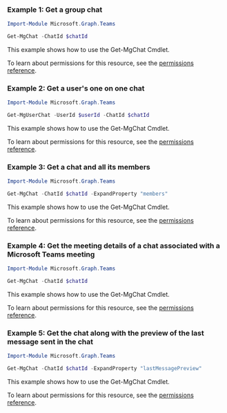 ### Example 1: Get a group chat

```powershellImport-Module Microsoft.Graph.Teams

Get-MgChat -ChatId $chatId
```
This example shows how to use the Get-MgChat Cmdlet.
To learn about permissions for this resource, see the [permissions reference](/graph/permissions-reference).

### Example 2: Get a user's one on one chat

```powershellImport-Module Microsoft.Graph.Teams

Get-MgUserChat -UserId $userId -ChatId $chatId
```
This example shows how to use the Get-MgChat Cmdlet.
To learn about permissions for this resource, see the [permissions reference](/graph/permissions-reference).

### Example 3: Get a chat and all its members

```powershellImport-Module Microsoft.Graph.Teams

Get-MgChat -ChatId $chatId -ExpandProperty "members"
```
This example shows how to use the Get-MgChat Cmdlet.
To learn about permissions for this resource, see the [permissions reference](/graph/permissions-reference).

### Example 4: Get the meeting details of a chat associated with a Microsoft Teams meeting

```powershellImport-Module Microsoft.Graph.Teams

Get-MgChat -ChatId $chatId
```
This example shows how to use the Get-MgChat Cmdlet.
To learn about permissions for this resource, see the [permissions reference](/graph/permissions-reference).

### Example 5: Get the chat along with the preview of the last message sent in the chat

```powershellImport-Module Microsoft.Graph.Teams

Get-MgChat -ChatId $chatId -ExpandProperty "lastMessagePreview"
```
This example shows how to use the Get-MgChat Cmdlet.
To learn about permissions for this resource, see the [permissions reference](/graph/permissions-reference).

